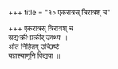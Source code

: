 +++
title = "१० एकरात्रस् त्रिरात्रश् च"

+++
एकरात्रस् त्रिरात्रश् च  
सद्यःक्रीः प्रक्रीर् उक्थ्यः ।  
ओतं निहितम् उच्छिष्टे  
यज्ञस्याणूनि विद्यया ॥